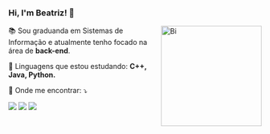 
  ### Hi, I'm Beatriz! 👋 
  
 <img src="https://user-images.githubusercontent.com/79387140/182742102-9cefdf85-9768-4bc8-a528-4139fd890a21.gif" min-width="400px" max-width="400px" width="200px" align="right" alt="Bi">
  
<p align="left"> 
  📚 Sou graduanda em Sistemas de Informação e atualmente tenho focado na área de <strong>back-end</strong>.
</p>

<p align="left">
  🔭 Linguagens que estou estudando: <strong>C++, Java, Python.</strong>
</p>

<p align="left">
  📧 Onde me encontrar: ⤵️
</p>

<p align="left">
  <a href="mailto:aquinobeattriz@gmail.com" alt="Gmail">
  <img src="https://img.shields.io/badge/-Gmail-FF0000?style=flat-square&labelColor=FF0000&logo=gmail&logoColor=white" /></a>

  <a href="https://www.linkedin.com/in/beatrw/" alt="Linkedin">
  <img src="https://img.shields.io/badge/-Linkedin-0e76a8?style=flat-square&logo=Linkedin&logoColor=white" /></a>

  <a href="https://www.instagram.com/btrzqn/" alt="Instagram">
  <img src="https://img.shields.io/badge/-Instagram-DF0174?style=flat-square&labelColor=DF0174&logo=instagram&logoColor=white"/></a>
</p>  

